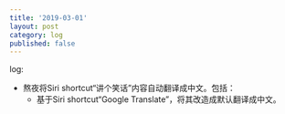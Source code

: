 ```yaml
---
title: '2019-03-01'
layout: post
category: log
published: false
---
```


log:

- 熬夜将Siri shortcut“讲个笑话”内容自动翻译成中文。包括：
	- 基于Siri shortcut“Google Translate”，将其改造成默认翻译成中文。 
